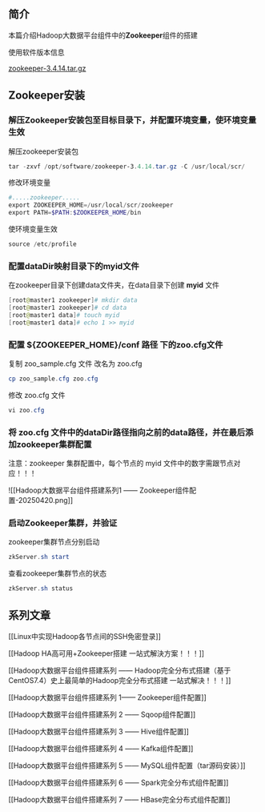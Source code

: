 

## 简介

本篇介绍Hadoop大数据平台组件中的**Zookeeper**组件的搭建

使用软件版本信息

[zookeeper-3.4.14.tar.gz](http://mirror.bit.edu.cn/apache/zookeeper/zookeeper-3.4.14/zookeeper-3.4.14.tar.gz)

## Zookeeper安装

### 解压Zookeeper安装包至目标目录下，并配置环境变量，使环境变量生效

解压zookeeper安装包

```powershell
tar -zxvf /opt/software/zookeeper-3.4.14.tar.gz -C /usr/local/scr/
```

修改环境变量

```powershell
#.....zookeeper.....
export ZOOKEEPER_HOME=/usr/local/scr/zookeeper
export PATH=$PATH:$ZOOKEEPER_HOME/bin
```

使环境变量生效

```powershell
source /etc/profile
```

### 配置dataDir映射目录下的myid文件
 

在zookeeper目录下创建data文件夹，在data目录下创建 **myid** 文件

```powershell
[root@master1 zookeeper]# mkdir data
[root@master1 zookeeper]# cd data
[root@master1 data]# touch myid 
[root@master1 data]# echo 1 >> myid 
```

### 配置 ${ZOOKEEPER_HOME}/conf 路径 下的zoo.cfg文件

复制 zoo_sample.cfg 文件 改名为 zoo.cfg

```powershell
cp zoo_sample.cfg zoo.cfg 
```

修改 zoo.cfg 文件

```powershell
vi zoo.cfg 
```

### 将 zoo.cfg 文件中的dataDir路径指向之前的data路径，并在最后添加zookeeper集群配置

注意：zookeeper 集群配置中，每个节点的 myid 文件中的数字需跟节点对应！！！

![[Hadoop大数据平台组件搭建系列1 —— Zookeeper组件配置-20250420.png]]

### 启动Zookeeper集群，并验证

zookeeper集群节点分别启动

```powershell
zkServer.sh start
```

查看zookeeper集群节点的状态

```powershell
zkServer.sh status
```


## 系列文章

[[Linux中实现Hadoop各节点间的SSH免密登录]]

[[Hadoop HA高可用+Zookeeper搭建 一站式解決方案！！！]]

[[Hadoop大数据平台组件搭建系列 —— Hadoop完全分布式搭建（基于CentOS7.4）史上最简单的Hadoop完全分布式搭建 一站式解决！！！]]

[[Hadoop大数据平台组件搭建系列 1—— Zookeeper组件配置]]

[[Hadoop大数据平台组件搭建系列 2 —— Sqoop组件配置]]

[[Hadoop大数据平台组件搭建系列 3 —— Hive组件配置]]

[[Hadoop大数据平台组件搭建系列 4 —— Kafka组件配置]]

[[Hadoop大数据平台组件搭建系列 5 —— MySQL组件配置（tar源码安装）]]

[[Hadoop大数据平台组件搭建系列 6 —— Spark完全分布式组件配置]]

[[Hadoop大数据平台组件搭建系列 7 —— HBase完全分布式组件配置]]


